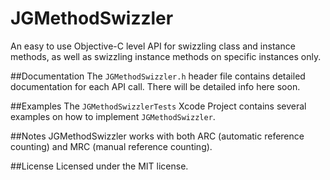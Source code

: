 JGMethodSwizzler
==============

An easy to use Objective-C level API for swizzling class and instance methods, as well as swizzling instance methods on specific instances only.

##Documentation
The `JGMethodSwizzler.h` header file contains detailed documentation for each API call. There will be detailed info here soon.

##Examples
The `JGMethodSwizzlerTests` Xcode Project contains several examples on how to implement `JGMethodSwizzler`.

##Notes
JGMethodSwizzler works with both ARC (automatic reference counting) and MRC (manual reference counting).

##License
Licensed under the MIT license.

